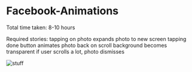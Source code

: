 Facebook-Animations
===================
Total time taken: 8-10 hours

Required stories:
tapping on photo expands photo to new screen
tapping done button animates photo back
on scroll background becomes transparent
if user scrolls a lot, photo dismisses

![stuff](https://cloud.githubusercontent.com/assets/8905121/4894685/3426feac-63d8-11e4-826a-0784da0ec869.gif)
